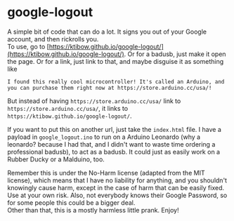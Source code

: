 # google-logout
A simple bit of code that can do a lot. It signs you out of your Google account, and then rickrolls you.  
To use, go to [https://ktibow.github.io/google-logout/](https://ktibow.github.io/google-logout/). Or for a badusb, just make it open the page. Or for a link, just link to that, and maybe disguise it as something like
```
I found this really cool microcontroller! It's called an Arduino, and you can purchase them right now at https://store.arduino.cc/usa/!
```
But instead of having `https://store.arduino.cc/usa/` link to `https://store.arduino.cc/usa/`, it links to `https://ktibow.github.io/google-logout/`.
  
If you want to put this on another url, just take the `index.html` file.
I have a payload in `google_logout.ino` to run on a Arduino Leonardo (why a leonardo? because I had that, and I didn't want to waste time ordering a professional badusb), to act as a badusb. It could just as easily work on a Rubber Ducky or a Malduino, too.
  
Remember this is under the No-Harm license (adapted from the MIT license), which means that I have no liability for anything, and you shouldn't knowingly cause harm, except in the case of harm that can be easily fixed. Use at your own risk. Also, not everybody knows their Google Password, so for some people this could be a bigger deal.  
Other than that, this is a mostly harmless little prank. Enjoy!  
